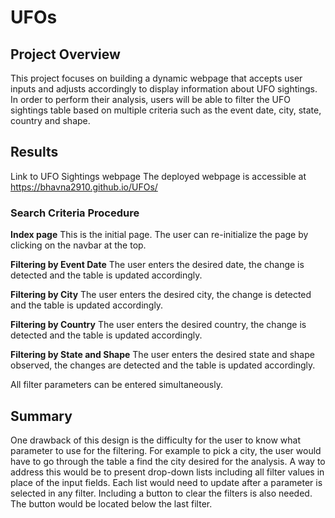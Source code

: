 # UFOs

## Project Overview
This project focuses on building a dynamic webpage that accepts user inputs and adjusts accordingly to display information about UFO sightings.
In order to perform their analysis, users will be able to filter the UFO sightings table based on multiple criteria such as the event date, city, state, country and shape.

## Results
Link to UFO Sightings webpage
The deployed webpage is accessible at https://bhavna2910.github.io/UFOs/

### Search Criteria Procedure
**Index page**
This is the initial page. The user can re-initialize the page by clicking on the navbar at the top.


**Filtering by Event Date**
The user enters the desired date, the change is detected and the table is updated accordingly.


**Filtering by City**
The user enters the desired city, the change is detected and the table is updated accordingly.


**Filtering by Country**
The user enters the desired country, the change is detected and the table is updated accordingly.


**Filtering by State and Shape**
The user enters the desired state and shape observed, the changes are detected and the table is updated accordingly.


All filter parameters can be entered simultaneously.

## Summary

One drawback of this design is the difficulty for the user to know what parameter to use for the filtering. For example to pick a city, the user would have to go through the table a find the city desired for the analysis.
A way to address this would be to present drop-down lists including all filter values in place of the input fields.
Each list would need to update after a parameter is selected in any filter.
Including a button to clear the filters is also needed. The button would be located below the last filter.
